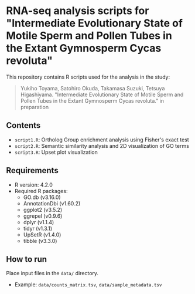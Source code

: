 # RNA-seq analysis scripts for "Intermediate Evolutionary State of Motile Sperm and Pollen Tubes in the Extant Gymnosperm Cycas revoluta"

This repository contains R scripts used for the analysis in the study:

> Yukiho Toyama, Satohiro Okuda, Takamasa Suzuki, Tetsuya Higashiyama. "Intermediate Evolutionary State of Motile Sperm and Pollen Tubes in the Extant Gymnosperm Cycas revoluta." 
> in preparation

## Contents
- `script1.R`: Ortholog Group enrichment analysis using Fisher's exact test
- `script2.R`: Semantic similarity analysis and 2D visualization of GO terms
- `script3.R`: Upset plot visualization

## Requirements
- R version: 4.2.0
- Required R packages:  
  - GO.db (v3.16.0) 
  - AnnotationDbi (v1.60.2)
  - ggplot2 (v3.5.2)  
  - ggrepel (v0.9.6)
  - dplyr (v1.1.4)
  - tidyr (v1.3.1)
  - UpSetR (v1.4.0)
  - tibble (v3.3.0)

## How to run
Place input files in the `data/` directory.
 - Example: `data/counts_matrix.tsv`, `data/sample_metadata.tsv`
